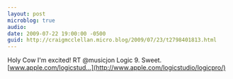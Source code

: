 ```yaml
---
layout: post
microblog: true
audio: 
date: 2009-07-22 19:00:00 -0500
guid: http://craigmcclellan.micro.blog/2009/07/23/t2798401813.html
---
```

Holy Cow I'm excited! RT @musicjon Logic 9. Sweet.  [www.apple.com/logicstud...](http://www.apple.com/logicstudio/logicpro/)
